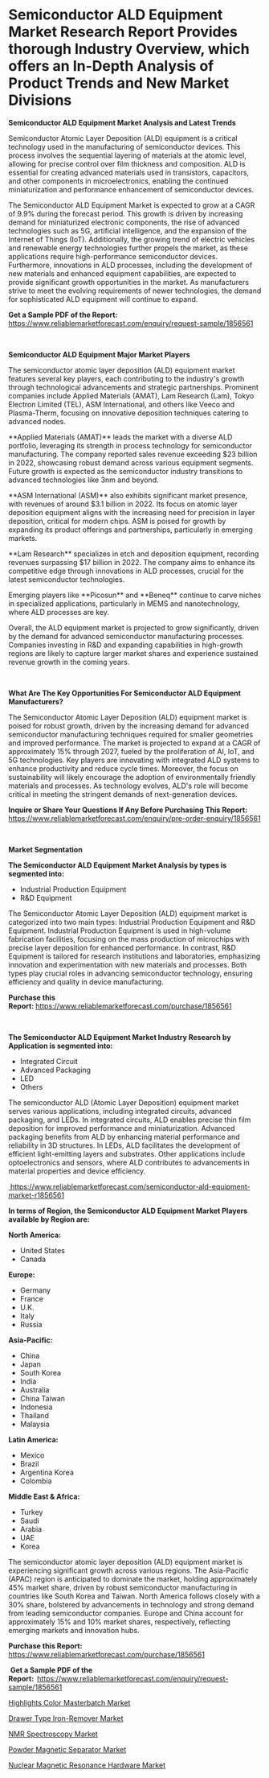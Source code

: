 <p><h1>Semiconductor ALD Equipment Market Research Report Provides thorough Industry Overview, which offers an In-Depth Analysis of Product Trends and New Market Divisions</h1></p><p><strong>Semiconductor ALD Equipment Market Analysis and Latest Trends</strong></p>
<p><p>Semiconductor Atomic Layer Deposition (ALD) equipment is a critical technology used in the manufacturing of semiconductor devices. This process involves the sequential layering of materials at the atomic level, allowing for precise control over film thickness and composition. ALD is essential for creating advanced materials used in transistors, capacitors, and other components in microelectronics, enabling the continued miniaturization and performance enhancement of semiconductor devices.</p><p>The Semiconductor ALD Equipment Market is expected to grow at a CAGR of 9.9% during the forecast period. This growth is driven by increasing demand for miniaturized electronic components, the rise of advanced technologies such as 5G, artificial intelligence, and the expansion of the Internet of Things (IoT). Additionally, the growing trend of electric vehicles and renewable energy technologies further propels the market, as these applications require high-performance semiconductor devices. Furthermore, innovations in ALD processes, including the development of new materials and enhanced equipment capabilities, are expected to provide significant growth opportunities in the market. As manufacturers strive to meet the evolving requirements of newer technologies, the demand for sophisticated ALD equipment will continue to expand.</p></p>
<p><strong>Get a Sample PDF of the Report:&nbsp;</strong> <a href="https://www.reliablemarketforecast.com/enquiry/request-sample/1856561?utm_campaign=1832&utm_medium=2&utm_source=Github&utm_content=ia&utm_term=08012025&utm_id=semiconductor-ald-equipment">https://www.reliablemarketforecast.com/enquiry/request-sample/1856561</a></p>
<p>&nbsp;</p>
<p><strong>Semiconductor ALD Equipment Major Market Players</strong></p>
<p><p>The semiconductor atomic layer deposition (ALD) equipment market features several key players, each contributing to the industry's growth through technological advancements and strategic partnerships. Prominent companies include Applied Materials (AMAT), Lam Research (Lam), Tokyo Electron Limited (TEL), ASM International, and others like Veeco and Plasma-Therm, focusing on innovative deposition techniques catering to advanced nodes.</p><p>**Applied Materials (AMAT)** leads the market with a diverse ALD portfolio, leveraging its strength in process technology for semiconductor manufacturing. The company reported sales revenue exceeding $23 billion in 2022, showcasing robust demand across various equipment segments. Future growth is expected as the semiconductor industry transitions to advanced technologies like 3nm and beyond.</p><p>**ASM International (ASM)** also exhibits significant market presence, with revenues of around $3.1 billion in 2022. Its focus on atomic layer deposition equipment aligns with the increasing need for precision in layer deposition, critical for modern chips. ASM is poised for growth by expanding its product offerings and partnerships, particularly in emerging markets.</p><p>**Lam Research** specializes in etch and deposition equipment, recording revenues surpassing $17 billion in 2022. The company aims to enhance its competitive edge through innovations in ALD processes, crucial for the latest semiconductor technologies.</p><p>Emerging players like **Picosun** and **Beneq** continue to carve niches in specialized applications, particularly in MEMS and nanotechnology, where ALD processes are key.</p><p>Overall, the ALD equipment market is projected to grow significantly, driven by the demand for advanced semiconductor manufacturing processes. Companies investing in R&D and expanding capabilities in high-growth regions are likely to capture larger market shares and experience sustained revenue growth in the coming years.</p></p>
<p>&nbsp;</p>
<p><strong>What Are The Key Opportunities For Semiconductor ALD Equipment Manufacturers?</strong></p>
<p><p>The Semiconductor Atomic Layer Deposition (ALD) equipment market is poised for robust growth, driven by the increasing demand for advanced semiconductor manufacturing techniques required for smaller geometries and improved performance. The market is projected to expand at a CAGR of approximately 15% through 2027, fueled by the proliferation of AI, IoT, and 5G technologies. Key players are innovating with integrated ALD systems to enhance productivity and reduce cycle times. Moreover, the focus on sustainability will likely encourage the adoption of environmentally friendly materials and processes. As technology evolves, ALD's role will become critical in meeting the stringent demands of next-generation devices.</p></p>
<p><strong>Inquire or Share Your Questions If Any Before Purchasing This Report:</strong> <a href="https://www.reliablemarketforecast.com/enquiry/pre-order-enquiry/1856561?utm_campaign=1832&utm_medium=2&utm_source=Github&utm_content=ia&utm_term=08012025&utm_id=semiconductor-ald-equipment">https://www.reliablemarketforecast.com/enquiry/pre-order-enquiry/1856561</a></p>
<p>&nbsp;</p>
<p><strong>Market Segmentation</strong></p>
<p><strong>The Semiconductor ALD Equipment Market Analysis by types is segmented into:</strong></p>
<p><ul><li>Industrial Production Equipment</li><li>R&D Equipment</li></ul></p>
<p><p>The Semiconductor Atomic Layer Deposition (ALD) equipment market is categorized into two main types: Industrial Production Equipment and R&D Equipment. Industrial Production Equipment is used in high-volume fabrication facilities, focusing on the mass production of microchips with precise layer deposition for enhanced performance. In contrast, R&D Equipment is tailored for research institutions and laboratories, emphasizing innovation and experimentation with new materials and processes. Both types play crucial roles in advancing semiconductor technology, ensuring efficiency and quality in device manufacturing.</p></p>
<p><strong>Purchase this Report:&nbsp;</strong><a href="https://www.reliablemarketforecast.com/purchase/1856561?utm_campaign=1832&utm_medium=2&utm_source=Github&utm_content=ia&utm_term=08012025&utm_id=semiconductor-ald-equipment">https://www.reliablemarketforecast.com/purchase/1856561</a></p>
<p>&nbsp;</p>
<p><strong>The Semiconductor ALD Equipment Market Industry Research by Application is segmented into:</strong></p>
<p><ul><li>Integrated Circuit</li><li>Advanced Packaging</li><li>LED</li><li>Others</li></ul></p>
<p><p>The semiconductor ALD (Atomic Layer Deposition) equipment market serves various applications, including integrated circuits, advanced packaging, and LEDs. In integrated circuits, ALD enables precise thin film deposition for improved performance and miniaturization. Advanced packaging benefits from ALD by enhancing material performance and reliability in 3D structures. In LEDs, ALD facilitates the development of efficient light-emitting layers and substrates. Other applications include optoelectronics and sensors, where ALD contributes to advancements in material properties and device efficiency.</p></p>
<p><a href="https://www.reliablemarketforecast.com/semiconductor-ald-equipment-market-r1856561?utm_campaign=1832&utm_medium=2&utm_source=Github&utm_content=ia&utm_term=08012025&utm_id=semiconductor-ald-equipment">&nbsp;https://www.reliablemarketforecast.com/semiconductor-ald-equipment-market-r1856561</a></p>
<p><strong>In terms of Region, the Semiconductor ALD Equipment Market Players available by Region are:</strong></p>
<p>
    <p> <strong> North America: </strong>
        <ul>
            <li>United States</li>
            <li>Canada</li>
        </ul>
        </p> 
    <p> <strong> Europe: </strong>
        <ul>
            <li>Germany</li>
            <li>France</li>
            <li>U.K.</li>
            <li>Italy</li>
            <li>Russia</li>
        </ul>
        </p> 
    <p> <strong> Asia-Pacific: </strong>
        <ul>
            <li>China</li>
            <li>Japan</li>
            <li>South Korea</li>
            <li>India</li>
            <li>Australia</li>
            <li>China Taiwan</li>
            <li>Indonesia</li>
            <li>Thailand</li>
            <li>Malaysia</li>
        </ul>
        </p> 
    <p> <strong> Latin America: </strong>
        <ul>
            <li>Mexico</li>
            <li>Brazil</li>
            <li>Argentina Korea</li>
            <li>Colombia</li>
        </ul>
        </p> 
    <p> <strong> Middle East & Africa: </strong>
        <ul>
            <li>Turkey</li>
            <li>Saudi</li>
            <li>Arabia</li>
            <li>UAE</li>
            <li>Korea</li>
        </ul>
    </p>
    </p>
<p><p>The semiconductor atomic layer deposition (ALD) equipment market is experiencing significant growth across various regions. The Asia-Pacific (APAC) region is anticipated to dominate the market, holding approximately 45% market share, driven by robust semiconductor manufacturing in countries like South Korea and Taiwan. North America follows closely with a 30% share, bolstered by advancements in technology and strong demand from leading semiconductor companies. Europe and China account for approximately 15% and 10% market shares, respectively, reflecting emerging markets and innovation hubs.</p></p>
<p><strong>Purchase this Report: </strong><a href="https://www.reliablemarketforecast.com/purchase/1856561?utm_campaign=1832&utm_medium=2&utm_source=Github&utm_content=ia&utm_term=08012025&utm_id=semiconductor-ald-equipment">https://www.reliablemarketforecast.com/purchase/1856561</a></p>
<p>&nbsp;<strong>Get a Sample PDF of the Report:&nbsp;&nbsp;</strong><a href="https://www.reliablemarketforecast.com/enquiry/request-sample/1856561?utm_campaign=1832&utm_medium=2&utm_source=Github&utm_content=ia&utm_term=08012025&utm_id=semiconductor-ald-equipment">https://www.reliablemarketforecast.com/enquiry/request-sample/1856561</a></p>
<p><strong></strong></p>
<p><p><a href="https://www.linkedin.com/pulse/highlights-color-masterbatch-market-scopegrowingat-cagr-p0szc?utm_campaign=1832&utm_medium=2&utm_source=Github&utm_content=ia&utm_term=08012025&utm_id=semiconductor-ald-equipment">Highlights Color Masterbatch Market</a></p><p><a href="https://www.linkedin.com/pulse/impressive-size-global-drawer-type-iron-remover-market-set-cd5je?utm_campaign=1832&utm_medium=2&utm_source=Github&utm_content=ia&utm_term=08012025&utm_id=semiconductor-ald-equipment">Drawer Type Iron-Remover Market</a></p><p><a href="https://www.linkedin.com/pulse/driving-forces-global-nmr-spectroscopy-market-trends-applications-x0ije?utm_campaign=1832&utm_medium=2&utm_source=Github&utm_content=ia&utm_term=08012025&utm_id=semiconductor-ald-equipment">NMR Spectroscopy Market</a></p><p><a href="https://www.linkedin.com/pulse/analyzing-powder-magnetic-separator-market-43-cagr-growth-forecast-4n8le?utm_campaign=1832&utm_medium=2&utm_source=Github&utm_content=ia&utm_term=08012025&utm_id=semiconductor-ald-equipment">Powder Magnetic Separator Market</a></p><p><a href="https://www.linkedin.com/pulse/nuclear-magnetic-resonance-hardware-market-drivers-challenges-zq3pc?utm_campaign=1832&utm_medium=2&utm_source=Github&utm_content=ia&utm_term=08012025&utm_id=semiconductor-ald-equipment">Nuclear Magnetic Resonance Hardware Market</a></p></p>